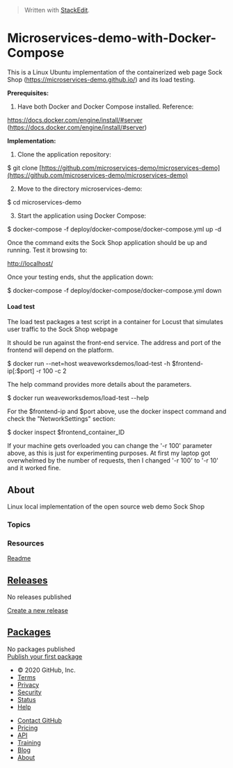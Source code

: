 > Written with [StackEdit](https://stackedit.io/).

# Microservices-demo-with-Docker-Compose

This is a Linux Ubuntu implementation of the containerized web page Sock Shop (https://microservices-demo.github.io/) and its load testing.

**Prerequisites:**
1. Have both Docker and Docker Compose installed. Reference:

https://docs.docker.com/engine/install/#server (https://docs.docker.com/engine/install/#server)

**Implementation:**
1. Clone the application repository:

$ git clone [https://github.com/microservices-demo/microservices-demo](https://github.com/microservices-demo/microservices-demo)

2. Move to the directory microservices-demo:

$ cd microservices-demo

3. Start the application using Docker Compose:

$ docker-compose -f deploy/docker-compose/docker-compose.yml up -d

Once the command exits the Sock Shop application should be up and running. Test it browsing to:

[http://localhost/](http://localhost/)

Once your testing ends, shut the application down:

$ docker-compose -f deploy/docker-compose/docker-compose.yml down

#### Load test

The load test packages a test script in a container for Locust that simulates user traffic to the Sock Shop webpage

It should be run against the front-end service. The address and port of the frontend will depend on the platform.

$ docker run --net=host weaveworksdemos/load-test -h \$frontend-ip[:$port] -r 100 -c 2

The help command provides more details about the parameters.

$ docker run weaveworksdemos/load-test --help

For the $frontend-ip and $port above, use the docker inspect command and check the "NetworkSettings" section:

$ docker inspect $frontend_container_ID

If your machine gets overloaded you can change the '-r 100' parameter above, as this is just for experimenting purposes. At first my laptop got overwhelmed by the number of requests, then I changed '-r 100' to '-r 10' and it worked fine.

## About

Linux local implementation of the open source web demo Sock Shop

### Topics

### Resources

[Readme](https://github.com/gportalanza/The-Sock-Shop-microservices-demo-with-Docker-Compose#readme)

## [Releases](https://github.com/gportalanza/The-Sock-Shop-microservices-demo-with-Docker-Compose/releases)

No releases published

[Create a new release](https://github.com/gportalanza/The-Sock-Shop-microservices-demo-with-Docker-Compose/releases/new)

## [Packages](https://github.com/gportalanza/The-Sock-Shop-microservices-demo-with-Docker-Compose/packages)

No packages published  
[Publish your first package](https://github.com/gportalanza/The-Sock-Shop-microservices-demo-with-Docker-Compose/packages)

-   © 2020 GitHub, Inc.
-   [Terms](https://github.com/site/terms)
-   [Privacy](https://github.com/site/privacy)
-   [Security](https://github.com/security)
-   [Status](https://githubstatus.com/)
-   [Help](https://docs.github.com)

[](https://github.com "GitHub")

-   [Contact GitHub](https://github.com/contact)
-   [Pricing](https://github.com/pricing)
-   [API](https://docs.github.com)
-   [Training](https://training.github.com)
-   [Blog](https://github.blog)
-   [About](https://github.com/about)
<!--stackedit_data:
eyJoaXN0b3J5IjpbOTAzOTM1Mzk0LDM4MDI3OTY1MCwzMjg1NT
c3MjMsLTY1NjA4Mzk1NSw1MTUyNTYyNTQsLTIxMDk3NTk2MDIs
LTEzMDc3ODUzMzVdfQ==
-->